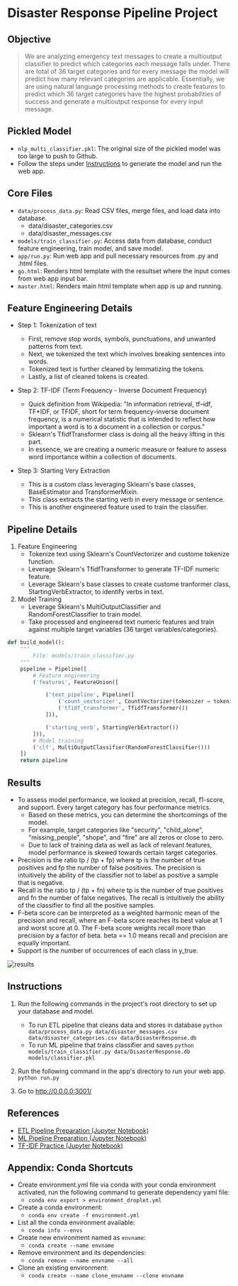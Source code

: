 # Disaster Response Pipeline Project

## Objective

> We are analyzing emergency text messages to create a multioutput classifier to predict which categories each message 
falls under. There are total of 36 target categories and for every message the model will predict how many relevant 
categories are applicable. Essentially, we are using natural language processing methods to create features to predict
which 36 target categories have the highest probabilities of success and generate a multioutput response for every 
input message.

## Pickled Model

* `nlp_multi_classifier.pkl`: The original size of the pickled model was too large to push to Github.
* Follow the steps under [Instructions](#instructions) to generate the model and run the web app.

## Core Files 

* `data/process_data.py`: Read CSV files, merge files, and load data into database.
  * data/disaster_categories.csv
  * data/disaster_messages.csv
* `models/train_classifier.py`: Access data from database, conduct feature engineering, train model, and save model.
* `app/run.py`: Run web app and pull necessary resources from .py and .html files.
* `go.html`: Renders html template with the resultset where the input comes from web app input bar.
* `master.html`: Renders main html template when app is up and running.


## Feature Engineering Details

* Step 1: Tokenization of text 
  * First, remove stop words, symbols, punctuations, and unwanted patterns from text. 
  * Next, we tokenized the text which involves breaking sentences into words.
  * Tokenized text is further cleaned by lemmatizing the tokens.
  * Lastly, a list of cleaned tokens is created.

* Step 2: TF-IDF (Term Frequency - Inverse Document Frequency)
  * Quick definition from Wikipedia: "In information retrieval, tf–idf, TF*IDF, or TFIDF, short for term frequency–inverse document frequency, is a numerical statistic that is intended to reflect how important a word is to a document in a collection or corpus."
  * Sklearn's TfidfTransformer class is doing all the heavy lifting in this part. 
  * In essence, we are creating a numeric measure or feature to assess word importance within a collection of documents.

* Step 3: Starting Very Extraction
  * This is a custom class leveraging Sklearn's base classes, BaseEstimator and TransformerMixin.
  * This class extracts the starting verb in every message or sentence. 
  * This is another engineered feature used to train the classifier.


## Pipeline Details

1. Feature Engineering
   * Tokenize text using Sklearn's CountVectorizer and custome tokenize function.
   * Leverage Sklearn's TfidfTransformer to generate TF-IDF numeric feature.
   * Leverage Sklearn's base classes to create custome tranformer class, StartingVerbExtractor, to identify verbs in text.
2. Model Training
   * Leverage Sklearn's MultiOutputClassifier and RandomForestClassifier to train model. 
   * Take processed and engineered text numeric features and train against multiple target variables (36 target variables/categories).

```python
def build_model():
    """
        File: models/train_classifier.py
    """
    pipeline = Pipeline([
        # Feature engineering
        ('features', FeatureUnion([

            ('text_pipeline', Pipeline([
                ('count_vectorizer', CountVectorizer(tokenizer = tokenize)),
                ('tfidf_transformer', TfidfTransformer())
            ])),

            ('starting_verb', StartingVerbExtractor())
        ])),
        # Model training
        ('clf', MultiOutputClassifier(RandomForestClassifier()))
    ])
    return pipeline
```

## Results

* To assess model performance, we looked at precision, recall, f1-score, and support. Every target category has four performance metrics.
  * Based on these metrics, you can determine the shortcomings of the model.
  * For example, target categories like "security", "child_alone", "missing_people", "shope", and "fire" are all zeros or close to zero.
  * Due to lack of training data as well as lack of relevant features, model performance is skewed towards certain target categories.
* Precision is the ratio tp / (tp + fp) where tp is the number of true positives and fp the number of false positives. The precision is intuitively the ability of the classifier not to label as positive a sample that is negative.
* Recall is the ratio tp / (tp + fn) where tp is the number of true positives and fn the number of false negatives. The recall is intuitively the ability of the classifier to find all the positive samples.
* F-beta score can be interpreted as a weighted harmonic mean of the precision and recall, where an F-beta score reaches its best value at 1 and worst score at 0. The F-beta score weights recall more than precision by a factor of beta. beta == 1.0 means recall and precision are equally important.
* Support is the number of occurrences of each class in y_true.

![results](results/classification_report.jpg)


## Instructions

1. Run the following commands in the project's root directory to set up your database and model.

    - To run ETL pipeline that cleans data and stores in database
        `python data/process_data.py data/disaster_messages.csv data/disaster_categories.csv data/DisasterResponse.db`
    - To run ML pipeline that trains classifier and saves
        `python models/train_classifier.py data/DisasterResponse.db models/classifier.pkl`

2. Run the following command in the app's directory to run your web app.
    `python run.py`

3. Go to http://0.0.0.0:3001/


## References

* [ETL Pipeline Preparation (Jupyter Notebook)](https://github.com/do-y-lee/ml-disaster-response-pipeline-demo/blob/main/ETL%20Pipeline%20Preparation.ipynb)
* [ML Pipeline Preparation (Jupyter Notebook)](https://github.com/do-y-lee/ml-disaster-response-pipeline-demo/blob/main/ML%20Pipeline%20Preparation.ipynb)
* [TF-IDF Practice (Jupyter Notebook)](https://github.com/do-y-lee/ml-disaster-response-pipeline-demo/blob/main/bow_tfidf_practice.ipynb)


## Appendix: Conda Shortcuts

* Create environment.yml file via conda  with your conda environment activated, run the following command to generate dependency yaml file:
  * ```conda env export > environment_droplet.yml```
* Create a conda environment:
  * ```conda env create -f environment.yml```
* List all the conda environment available:
  * ```conda info --envs```  
* Create new environment named as `envname`:
  * ```conda create --name envname```
* Remove environment and its dependencies:
  * ```conda remove --name envname --all```
* Clone an existing environment:
  * ```conda create --name clone_envname --clone envname```
  